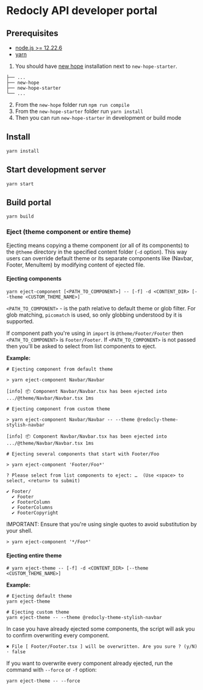 # Redocly API developer portal

## Prerequisites

- [node.js >= 12.22.6](https://nodejs.org/en/)
- [yarn](https://yarnpkg.com/en/)

1. You should have [new hope](https://github.com/Redocly/new-hope) installation next to `new-hope-starter`.

```
├── ...
├── new-hope
├── new-hope-starter
└── ...
```

2. From the `new-hope` folder run `npm run compile`
3. From the `new-hope-starter` folder run `yarn install`
4. Then you can run `new-hope-starter` in development or build mode

## Install

```
yarn install
```

## Start development server

```
yarn start
```

## Build portal

```
yarn build
```

### Eject (theme component or entire theme)

Ejecting means copying a theme component (or all of its components) to the `@theme` directory in the specified content folder (`-d` option).
This way users can override default theme or its separate components like (Navbar, Footer, MenuItem) by modifying content of ejected file.

#### Ejecting components

```
yarn eject-component [<PATH_TO_COMPONENT>] -- [-f] -d <CONTENT_DIR> [--theme <CUSTOM_THEME_NAME>]
```

`<PATH_TO_COMPONENT>` - is the path relative to default theme or glob filter. For glob matching, `picomatch` is used, so only globbing understood by it is supported.

If component path you're using in `import` is `@theme/Footer/Footer` then `<PATH_TO_COMPONENT>` is `Footer/Footer`.
If `<PATH_TO_COMPONENT>` is not passed then you'll be asked to select from list components to eject.

**Example:**

```
# Ejecting component from default theme

> yarn eject-component Navbar/Navbar

[info] 📦 Component Navbar/Navbar.tsx has been ejected into .../@theme/Navbar/Navbar.tsx 1ms
```

```
# Ejecting component from custom theme

> yarn eject-component Navbar/Navbar -- --theme @redocly-theme-stylish-navbar

[info] 📦 Component Navbar/Navbar.tsx has been ejected into .../@theme/Navbar/Navbar.tsx 1ms
```

```
# Ejecting several components that start with Footer/Foo

> yarn eject-component 'Footer/Foo*'

? Please select from list components to eject: …  (Use <space> to select, <return> to submit)

✔ Footer/
  ✔ Footer
  ✔ FooterColumn
  ✔ FooterColumns
  ✔ FooterCopyright
```

IMPORTANT: Ensure that you're using single quotes to avoid substitution by your shell.

```
> yarn eject-component '*/Foo*'
```

#### Ejecting entire theme

```
# yarn eject-theme -- [-f] -d <CONTENT_DIR> [--theme <CUSTOM_THEME_NAME>]
```

**Example:**

```
# Ejecting default theme
yarn eject-theme

# Ejecting custom theme
yarn eject-theme -- --theme @redocly-theme-stylish-navbar
```

In case you have already ejected some components, the script will ask you to confirm overwriting every component.

```
✖ File [ Footer/Footer.tsx ] will be overwritten. Are you sure ? (y/N) · false
```

If you want to overwrite every component already ejected, run the command with `--force` or `-f` option:

```
yarn eject-theme -- --force
```